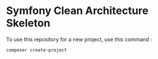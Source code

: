 # Symfony Clean Architecture Skeleton

To use this repository for a new project, use this command :
```
composer create-project 